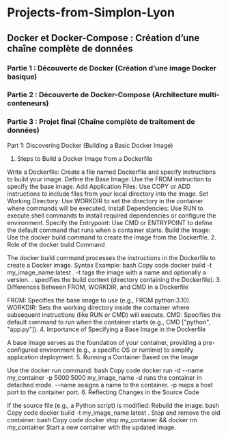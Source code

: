 # Projects-from-Simplon-Lyon
## Docker et Docker-Compose : Création d’une chaîne complète de données
### Partie 1 : Découverte de Docker (Création d’une image Docker basique)
### Partie 2 : Découverte de Docker-Compose (Architecture multi-conteneurs)
### Partie 3 : Projet final (Chaîne complète de traitement de données)



Part 1: Discovering Docker (Building a Basic Docker Image)
1. Steps to Build a Docker Image from a Dockerfile

Write a Dockerfile: Create a file named Dockerfile and specify instructions to build your image.
Define the Base Image: Use the FROM instruction to specify the base image.
Add Application Files: Use COPY or ADD instructions to include files from your local directory into the image.
Set Working Directory: Use WORKDIR to set the directory in the container where commands will be executed.
Install Dependencies: Use RUN to execute shell commands to install required dependencies or configure the environment.
Specify the Entrypoint: Use CMD or ENTRYPOINT to define the default command that runs when a container starts.
Build the Image: Use the docker build command to create the image from the Dockerfile.
2. Role of the docker build Command

The docker build command processes the instructions in the Dockerfile to create a Docker image.
Syntax Example:
bash
Copy code
docker build -t my_image_name:latest .
-t tags the image with a name and optionally a version.
. specifies the build context (directory containing the Dockerfile).
3. Differences Between FROM, WORKDIR, and CMD in a Dockerfile

FROM: Specifies the base image to use (e.g., FROM python:3.10).
WORKDIR: Sets the working directory inside the container where subsequent instructions (like RUN or CMD) will execute.
CMD: Specifies the default command to run when the container starts (e.g., CMD ["python", "app.py"]).
4. Importance of Specifying a Base Image in the Dockerfile

A base image serves as the foundation of your container, providing a pre-configured environment (e.g., a specific OS or runtime) to simplify application deployment.
5. Running a Container Based on the Image

Use the docker run command:
bash
Copy code
docker run -d --name my_container -p 5000:5000 my_image_name
-d runs the container in detached mode.
--name assigns a name to the container.
-p maps a host port to the container port.
6. Reflecting Changes in the Source Code

If the source file (e.g., a Python script) is modified:
Rebuild the image:
bash
Copy code
docker build -t my_image_name:latest .
Stop and remove the old container:
bash
Copy code
docker stop my_container && docker rm my_container
Start a new container with the updated image.
